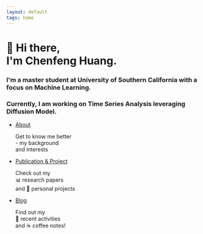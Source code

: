 ```yaml
---
layout: default
tags: home
---
```

<h1>👋 Hi there, <br> I'm Chenfeng Huang.</h1>
<h3>I'm a master student at University of Southern California with a focus on Machine Learning.</h3>
<h3>Currently, I am working on Time Series Analysis leveraging Diffusion Model.</h3>
<nav>
  <ul>
    <li>
      <a href="{{ site.baseurl }}/about/">About</a>
      <p>Get to know me better <br> - my background <br> and interests</p>
    </li>
    <li>
      <a href="{{ site.baseurl }}/publications/">Publication & Project</a>
      <p>Check out my <br> 📊 research papers <br> and 🚧 personal projects</p>
    </li>
    <li>
      <a href="{{ site.baseurl }}/blog/">Blog</a>
      <p>Find out my  <br> 👀 recent activities <br> and ☕️ coffee notes!</p>
    </li>
  </ul>
</nav>

<!-- <h3><a href="{{ site.baseurl }}/cv/">View my Resume</a></h3> -->